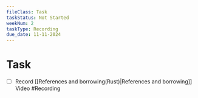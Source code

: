```yaml
---
fileClass: Task
taskStatus: Not Started
weekNum: 2
taskType: Recording
due_date: 11-11-2024
---
```



# Task
- [ ] Record [[References and borrowing(Rust)|References and borrowing]] Video #Recording